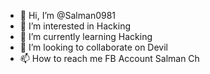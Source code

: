 - 👋 Hi, I’m @Salman0981
- 👀 I’m interested in Hacking
- 🌱 I’m currently learning Hacking
- 💞️ I’m looking to collaborate on Devil
- 📫 How to reach me FB Account Salman Ch

<!---
Salman0981/Salman0981 is a ✨ special ✨ repository because its `README.md` (this file) appears on your GitHub profile.
You can click the Preview link to take a look at your changes.
--->

